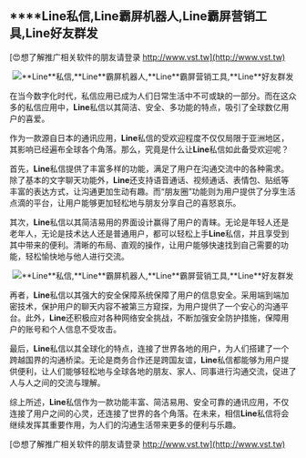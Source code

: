 ## ****Line**私信,**Line**霸屏机器人,**Line**霸屏营销工具,**Line**好友群发**

[😍想了解推广相关软件的朋友请登录 http://www.vst.tw](http://www.vst.tw)

 <center><img src="https://vst.tw/MP4/tuiguang/png/0.png" alt="**Line**私信,**Line**霸屏机器人,**Line**霸屏营销工具,**Line**好友群发"></center>

在当今数字化时代，私信应用已成为人们日常生活中不可或缺的一部分。而在这众多的私信应用中，**Line**私信以其简洁、安全、多功能的特点，吸引了全球数亿用户的喜爱。

作为一款源自日本的通讯应用，**Line**私信的受欢迎程度不仅仅局限于亚洲地区，其影响已经遍布全球各个角落。那么，究竟是什么让**Line**私信如此备受欢迎呢？

首先，**Line**私信提供了丰富多样的功能，满足了用户在沟通交流中的各种需求。除了基本的文字聊天功能外，**Line**还支持语音通话、视频通话、表情包、贴纸等丰富的表达方式，让沟通更加生动有趣。而“朋友圈”功能则为用户提供了分享生活点滴的平台，让用户能够更加轻松地与朋友分享自己的喜怒哀乐。

其次，**Line**私信以其简洁易用的界面设计赢得了用户的青睐。无论是年轻人还是老年人，无论是技术达人还是普通用户，都可以轻松上手**Line**私信，并且享受到其中带来的便利。清晰的布局、直观的操作，让用户能够快速找到自己需要的功能，轻松愉快地与他人进行交流。

 <center><img src="https://vst.tw/MP4/tuiguang/png/1.png" alt="**Line**私信,**Line**霸屏机器人,**Line**霸屏营销工具,**Line**好友群发"></center>

再者，**Line**私信以其强大的安全保障系统保障了用户的信息安全。采用端到端加密技术，保护用户的聊天内容不被第三方窥探，为用户提供了一个安心的沟通平台。此外，**Line**还积极应对各种网络安全挑战，不断加强安全防护措施，保障用户的账号和个人信息不受攻击。

最后，**Line**私信以其全球化的特点，连接了世界各地的用户，为人们搭建了一个跨越国界的沟通桥梁。无论是商务合作还是跨国友谊，**Line**私信都能够为用户提供便利，让人们能够轻松地与全球各地的朋友、家人、同事进行沟通交流，促进了人与人之间的交流与理解。

综上所述，**Line**私信作为一款功能丰富、简洁易用、安全可靠的通讯应用，不仅连接了用户之间的心灵，还连接了世界的各个角落。在未来，相信**Line**私信将会继续发挥其重要作用，为人们的沟通生活带来更多的便利与乐趣。

[😍想了解推广相关软件的朋友请登录 http://www.vst.tw](http://www.vst.tw)




